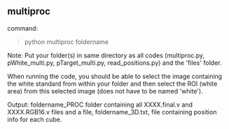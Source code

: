 multiproc 
------------------------------------------------------------

command:
> python multiproc foldername

Note: Put your folder(s) in same directory as all codes (multiproc.py, pWhite_multi.py, pTarget_multi.py, read_positions.py) and the 'files' folder.

When running the code, you should be able to select the image containing the white standard from within your folder and then select 
the ROI (white area) from this selected image (does not have to be named 'white').

Output: foldername_PROC folder containing all XXXX.final.v and XXXX.RGB16.v files and a file, foldername_3D.txt, file containing position info for each cube.

